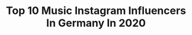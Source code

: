 ---
title: Top 10 Music Instagram Influencers In Germany In 2020
description: >-
  Find top music Instagram influencers in Germany in 2020. Most popular hashtags: #love #germany #fashion.
platform: Instagram
hits: 1770
text_top: See the most popular Instagram influencers on inBeat.
text_bottom: Our platform holds 1770 Instagram influencers like this in Germany for you to work with.
profiles:
  - username: "kristinashloma.official"
    fullname: >-
      × MUSIC ×
    bio: >-
      ღ Dsds - 2020 - Top 17 ♬ Singer & Musiclover
    location: "Germany"
    followers: 6293
    engagement: 753
    commentsToLikes: 0.066688
    id: ck8t313yk1hz90j78n434kt9i
    verified: false
    hashtags: "#girl, #cold, #germany, #russia"
  - username: "katharina_eisenblut_"
    fullname: >-
      Katharina Eisenblut Offiziell
    bio: >-
      ❀ Your Girl Next Door 🥰 ❀ Travel | Fashion | Music | 100% Me ❀ München ❀ ♡ @marvin.ventura.official
    location: "Germany"
    followers: 101156
    engagement: 741
    commentsToLikes: 0.070257
    id: ck15ru07r9p3j0i198sl1g2i2
    verified: false
    hashtags: "#longtimenosee"
  - username: "brianziff"
    fullname: >-
      Brian Ziff
    bio: >-
      Photographer, Musician, Degenerate. ✨
    location: "Germany"
    followers: 59645
    engagement: 956
    commentsToLikes: 0.042849
    id: ck0w3xvqzvu500i19f8a8km6m
    verified: false
    hashtags: "#dojacat, #thematrix, #playboy, #playmate"
  - username: "miss_high_voltage"
    fullname: >-
      ↯‡Katharina‡↯
    bio: >-
      ♥️“𝙱𝚎𝚏𝚘𝚛𝚎 𝙴𝚕𝚟𝚒𝚜 𝚝𝚑𝚎𝚛𝚎 𝚠𝚊𝚜 𝚗𝚘𝚝𝚑𝚒𝚗𝚐.” Music lover Healthy living Globetrotter 🎼 BFMV🙏🏻MM😻MIW🌹
    location: "Germany"
    followers: 20714
    engagement: 916
    commentsToLikes: 0.064631
    id: ck0w060sscjxl0i19kwsxm1gr
    verified: false
    hashtags: "#teamzverev"
  - username: "anike.official"
    fullname: >-
      ANIKE EKINA
    bio: >-
      MUSIC | MODEL | ACTRESS | LIFESTYLE ◾️ MY SHOP @anikedesigns ◾️ LOVE TO INFINITY @gurujoshproject ◾️ BOOKING management@anikeekina.com
    location: "Germany"
    followers: 900690
    engagement: 890
    commentsToLikes: 0.023072
    id: ck0w6k8it8yt70i19sczuwbo3
    verified: false
    hashtags: "#dialy, #djane, #ta, #producergirl"
  - username: "ahmadoriginal01"
    fullname: >-
      Ahmad
    bio: >-
      📍 | Nürnberg , Germany 📥 | Dm für Kooperation 👇🏼 ahmadoriginal010@gmail.com snap | ahmadoriginal01 Tiktok | ahmad_music_origi YT| Ahmad Original
    location: "Germany"
    followers: 44258
    engagement: 2664
    commentsToLikes: 0.037933
    id: ckf5nqeqpza180j23g49fytzr
    verified: false
    hashtags: "#babygirl, #nu, #frankfurt, #baby"
  - username: "mikeleon_"
    fullname: >-
      Mike Leon • Spotlight
    bio: >-
      19 making music & nickelodeon actor #spotlight 🎬 my brand @mileclo follow my YouTube channel ⤵️
    location: "Germany"
    followers: 121412
    engagement: 475
    commentsToLikes: 0.095641
    id: ck1373qky9me00i1911lnb93r
    verified: true
    hashtags: "#happy, #mallorca, #nickelodeon, #fall"
  - username: "murathanmuslu"
    fullname: >-
      Murathan Muslu
    bio: >-
      AQIL 🎵music @suakaanmusic 📽film @agenturkelterborn
    location: "Germany"
    followers: 42661
    engagement: 717
    commentsToLikes: 0.041104
    id: ck5hcl7xlincj0i114jy5de7r
    verified: true
    hashtags: "#thriller, #cinema, #germany, #2020"
  - username: "julia_magdalena_"
    fullname: >-
      Julia Magdalena
    bio: >-
      Living in Germany 🖤Fashion • Festivals • Fries 🖤🐷🌱 🖊Mail: Juliasw88@gmail.com ♟ @elfie_interiordesign 🎵 Art & Music 👩‍🏫
    location: "Germany"
    followers: 34973
    engagement: 455
    commentsToLikes: 0.103968
    id: ck55mkk8l465b0i11d0zag057
    verified: false
    hashtags: "#fashion, #pullover, #blogger, #ootd"
  - username: "danielahenselofficial"
    fullname: >-
      𝔻𝔸ℕ𝕀𝔼𝕃𝔸 ℍ𝔼ℕ𝕊𝔼𝕃
    bio: >-
      ○ Dj/Producer from Berlin △ Techno music everywhere ▼ Wave Of Void Mix 🎵👇🏼
    location: "Germany"
    followers: 9950
    engagement: 977
    commentsToLikes: 0.145117
    id: ckaoqqkjbjwmp0i78rh15ngbo
    verified: false
    hashtags: "#technomusic, #technolife, #technovibes, #technoproducer"
---